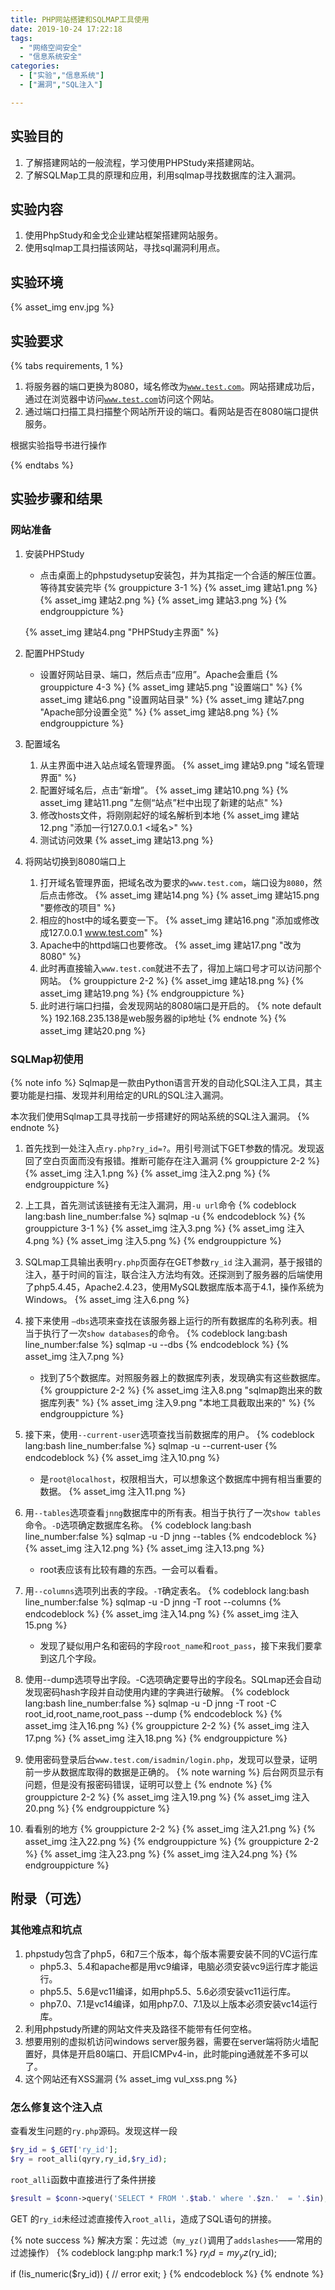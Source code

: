 ```yaml
---
title: PHP网站搭建和SQLMAP工具使用 
date: 2019-10-24 17:22:18 
tags:
  - "网络空间安全"
  - "信息系统安全"
categories:
  - ["实验","信息系统"]
  - ["漏洞","SQL注入"]

---
```


## 实验目的

1. 了解搭建网站的一般流程，学习使用PHPStudy来搭建网站。
2. 了解SQLMap工具的原理和应用，利用sqlmap寻找数据库的注入漏洞。

<!-- more -->

## 实验内容

1. 使用PhpStudy和金戈企业建站框架搭建网站服务。
2. 使用sqlmap工具扫描该网站，寻找sql漏洞利用点。

## 实验环境

{% asset_img env.jpg %}

## 实验要求

{% tabs requirements, 1 %}
<!-- tab PHPStudy搭建网站 -->

1. 将服务器的端口更换为8080，域名修改为<code>www.test.com</code>。网站搭建成功后，通过在浏览器中访问<code>www.test.com</code>访问这个网站。
2. 通过端口扫描工具扫描整个网站所开设的端口。看网站是否在8080端口提供服务。

<!-- endtab -->
<!-- tab Sqlmap实验 -->
根据实验指导书进行操作
<!-- endtab -->
{% endtabs %}

## 实验步骤和结果

### 网站准备

1. 安装PHPStudy
    * 点击桌面上的phpstudysetup安装包，并为其指定一个合适的解压位置。等待其安装完毕 {% grouppicture 3-1 %} {% asset_img 建站1.png %} {% asset_img 建站2.png
      %} {% asset_img 建站3.png %} {% endgrouppicture %}

   {% asset_img 建站4.png "PHPStudy主界面" %}

2. 配置PHPStudy
    * 设置好网站目录、端口，然后点击“应用”。Apache会重启 {% grouppicture 4-3 %} {% asset_img 建站5.png "设置端口" %} {% asset_img 建站6.png "设置网站目录"
      %} {% asset_img 建站7.png "Apache部分设置全览" %} {% asset_img 建站8.png %} {% endgrouppicture %}

3. 配置域名
    1. 从主界面中进入站点域名管理界面。 {% asset_img 建站9.png "域名管理界面" %}
    2. 配置好域名后，点击“新增”。 {% asset_img 建站10.png %} {% asset_img 建站11.png "左侧“站点”栏中出现了新建的站点" %}
    3. 修改hosts文件，将刚刚起好的域名解析到本地 {% asset_img 建站12.png "添加一行127.0.0.1 <域名>" %}
    4. 测试访问效果 {% asset_img 建站13.png %}

4. 将网站切换到8080端口上
    1. 打开域名管理界面，把域名改为要求的`www.test.com`，端口设为`8080`，然后点击修改。 {% asset_img 建站14.png %} {% asset_img 建站15.png "要修改的项目" %}
    2. 相应的host中的域名要变一下。 {% asset_img 建站16.png "添加或修改成127.0.0.1 www.test.com" %}
    3. Apache中的httpd端口也要修改。 {% asset_img 建站17.png "改为8080" %}
    4. 此时再直接输入`www.test.com`就进不去了，得加上端口号才可以访问那个网站。 {% grouppicture 2-2 %} {% asset_img 建站18.png %} {% asset_img 建站19.png
       %} {% endgrouppicture %}
    5. 此时进行端口扫描，会发现网站的8080端口是开启的。 {% note default %} 192.168.235.138是web服务器的ip地址 {% endnote %} {% asset_img 建站20.png %}

### SQLMap初使用

{% note info %} Sqlmap是一款由Python语言开发的自动化SQL注入工具，其主要功能是扫描、发现并利用给定的URL的SQL注入漏洞。

本次我们使用Sqlmap工具寻找前一步搭建好的网站系统的SQL注入漏洞。 {% endnote %}

1. 首先找到一处注入点`ry.php?ry_id=?`。用引号测试下GET参数的情况。发现返回了空白页面而没有报错。推断可能存在注入漏洞 {% grouppicture 2-2 %} {% asset_img 注入1.png %} {%
   asset_img 注入2.png %} {% endgrouppicture %}

2. 上工具，首先测试该链接有无注入漏洞，用`-u url`命令 {% codeblock lang:bash line_number:false %} sqlmap -u <url>
   {% endcodeblock %} {% grouppicture 3-1 %} {% asset_img 注入3.png %} {% asset_img 注入4.png %} {% asset_img 注入5.png %} {%
   endgrouppicture %}

3. SQLmap工具输出表明`ry.php`页面存在GET参数`ry_id`
   注入漏洞，基于报错的注入，基于时间的盲注，联合注入方法均有效。还探测到了服务器的后端使用了php5.4.45，Apache2.4.23，使用MySQL数据库版本高于4.1，操作系统为Windows。 {% asset_img
   注入6.png %}

4. 接下来使用 `–dbs`选项来查找在该服务器上运行的所有数据库的名称列表。相当于执行了一次`show databases`的命令。 {% codeblock lang:bash line_number:false %} sqlmap
   -u <url> --dbs {% endcodeblock %} {% asset_img 注入7.png %}

    * 找到了5个数据库。对照服务器上的数据库列表，发现确实有这些数据库。 {% grouppicture 2-2 %} {% asset_img 注入8.png "sqlmap跑出来的数据库列表" %} {% asset_img
      注入9.png "本地工具截取出来的" %} {% endgrouppicture %}

5. 接下来，使用`--current-user`选项查找当前数据库的用户。 {% codeblock lang:bash line_number:false %} sqlmap -u <url> --current-user {%
   endcodeblock %} {% asset_img 注入10.png %}

    * 是`root@localhost`，权限相当大，可以想象这个数据库中拥有相当重要的数据。 {% asset_img 注入11.png %}

6. 用`--tables`选项查看`jnng`数据库中的所有表。相当于执行了一次`show tables`命令。`-D`选项确定数据库名称。 {% codeblock lang:bash line_number:false %}
   sqlmap -u <url> -D jnng --tables {% endcodeblock %} {% asset_img 注入12.png %} {% asset_img 注入13.png %}

    * root表应该有比较有趣的东西。一会可以看看。

7. 用`--columns`选项列出表的字段。`-T`确定表名。 {% codeblock lang:bash line_number:false %} sqlmap -u <url> -D jnng -T root --columns
   {% endcodeblock %} {% asset_img 注入14.png %} {% asset_img 注入15.png %}

    * 发现了疑似用户名和密码的字段`root_name`和`root_pass`，接下来我们要拿到这几个字段。

8. 使用--dump选项导出字段。-C选项确定要导出的字段名。SQLmap还会自动发现密码hash字段并自动使用内建的字典进行破解。 {% codeblock lang:bash line_number:false %} sqlmap
   -u <url> -D jnng -T root -C root_id,root_name,root_pass --dump {% endcodeblock %} {% asset_img 注入16.png %} {%
   grouppicture 2-2 %} {% asset_img 注入17.png %} {% asset_img 注入18.png %} {% endgrouppicture %}

9. 使用密码登录后台`www.test.com/isadmin/login.php`，发现可以登录，证明前一步从数据库取得的数据是正确的。
   {% note warning %} 后台网页显示有问题，但是没有报密码错误，证明可以登上 {% endnote %} {% grouppicture 2-2 %} {% asset_img 注入19.png %} {%
   asset_img 注入20.png %} {% endgrouppicture %}

10. 看看别的地方 {% grouppicture 2-2 %} {% asset_img 注入21.png %} {% asset_img 注入22.png %} {% endgrouppicture %} {%
    grouppicture 2-2 %} {% asset_img 注入23.png %} {% asset_img 注入24.png %} {% endgrouppicture %}

## 附录（可选）

### 其他难点和坑点

1. phpstudy包含了php5，6和7三个版本，每个版本需要安装不同的VC运行库
    * php5.3、5.4和apache都是用vc9编译，电脑必须安装vc9运行库才能运行。
    * php5.5、5.6是vc11编译，如用php5.5、5.6必须安装vc11运行库。
    * php7.0、7.1是vc14编译，如用php7.0、7.1及以上版本必须安装vc14运行库。
2. 利用phpstudy所建的网站文件夹及路径不能带有任何空格。
3. 想要用别的虚拟机访问windows server服务器，需要在server端将防火墙配置好，具体是开启80端口、开启ICMPv4-in，此时能ping通就差不多可以了。
4. 这个网站还有XSS漏洞 {% asset_img vul_xss.png %}

### 怎么修复这个注入点

查看发生问题的`ry.php`源码。发现这样一段

```php ry.php linenos:false
$ry_id = $_GET['ry_id'];
$ry = root_alli(qyry,ry_id,$ry_id);
```

`root_alli`函数中直接进行了条件拼接

```php ry.php linenos:false
$result = $conn->query('SELECT * FROM '.$tab.' where '.$zn.'  = '.$in);
```

GET 的`ry_id`未经过滤直接传入`root_alli`，造成了SQL语句的拼接。

{% note success %} 解决方案：先过滤（`my_yz()`调用了`addslashes`——常用的过滤操作） {% codeblock lang:php mark:1 %} $ry_id = my_yz($ry_id);

if (!is_numeric($ry_id))
{ // error exit; } {% endcodeblock %} {% endnote %}
